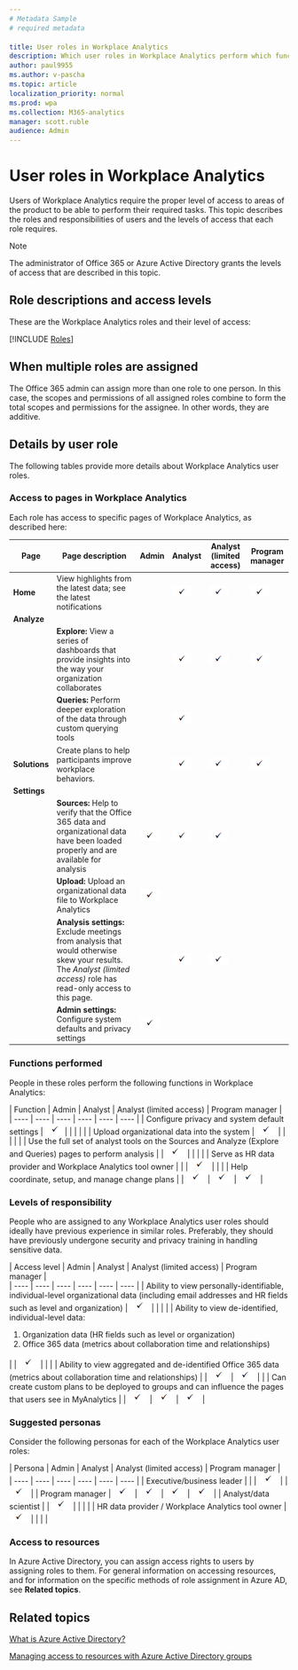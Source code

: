 ```yaml
---
# Metadata Sample
# required metadata

title: User roles in Workplace Analytics
description: Which user roles in Workplace Analytics perform which functions and have access to which pages in Workplace Analytics
author: paul9955
ms.author: v-pascha
ms.topic: article
localization_priority: normal 
ms.prod: wpa
ms.collection: M365-analytics
manager: scott.ruble
audience: Admin
---
```


# User roles in Workplace Analytics

Users of Workplace Analytics require the proper level of access to areas of the product to be able to perform their required tasks. This topic describes the roles and responsibilities of users and the levels of access that each role requires.

> [!Note] 
> The administrator of Office 365 or Azure Active Directory grants the levels of access that are described in this topic.  

## Role descriptions and access levels

These are the Workplace Analytics roles and their level of access:

[!INCLUDE [Roles](../includes/wpa-roles.md)]

## When multiple roles are assigned

The Office 365 admin can assign more than one role to one person. In this case, the scopes and permissions of all assigned roles combine to form the total scopes and permissions for the assignee. In other words, they are additive. 

<!-- USE THIS SECTION WHILE WAITING FOR RELEASE THE GM ROLE: 
For example, a GM can view plan progress only for their own team. A GM who has also been granted the Program manager role can view progress for the GM's team's plans and for all other plans that are underway. 
-->

## Details by user role

The following tables provide more details about Workplace Analytics user roles.

### Access to pages in Workplace Analytics

Each role has access to specific pages of Workplace Analytics, as described here:

<!-- USE THIS SECTION WHILE WAITING FOR RELEASE OF THE GM ROLE: -->

|  Page  | Page description |  Admin | Analyst |  Analyst (limited access) | Program manager |  
| ---- | ---- | ---- | ---- | ---- | ---- | 
| **Home** | View highlights from the latest data; see the latest notifications | | <img src="../Images/WpA/check-mark.png"> | <img src="../Images/WpA/check-mark.png"> | <img src="../Images/WpA/check-mark.png"> | |
| **Analyze** | 
| | **Explore:** View a series of dashboards that provide insights into the way your organization collaborates | | <img src="../Images/WpA/check-mark.png"> | <img src="../Images/WpA/check-mark.png"> |<img src="../Images/WpA/check-mark.png"> | |
| | **Queries:** Perform deeper exploration of the data through custom querying tools | | <img src="../Images/WpA/check-mark.png"> | | | |
| **Solutions** | Create plans to help participants improve workplace behaviors. | | <img src="../Images/WpA/check-mark.png"> | <img src="../Images/WpA/check-mark.png"> | <img src="../Images/WpA/check-mark.png"> | <img src="../Images/WpA/check-mark.png"> |
| **Settings** | 
| | **Sources:** Help to verify that the Office 365 data and organizational data have been loaded properly and are available for analysis | <img src="../Images/WpA/check-mark.png"> | <img src="../Images/WpA/check-mark.png"> | <img src="../Images/WpA/check-mark.png"> | | |
| | **Upload:** Upload an organizational data file to Workplace Analytics | <img src="../Images/WpA/check-mark.png"> | | | | |
| | **Analysis settings:** Exclude meetings from analysis that would otherwise skew your results. The _Analyst (limited access)_ role has read-only access to this page.| | <img src="../Images/WpA/check-mark.png"> | <img src="../Images/WpA/check-mark.png"> | | |
| | **Admin settings:** Configure system defaults and privacy settings | <img src="../Images/WpA/check-mark.png"> | | | | 

### Functions performed

People in these roles perform the following functions in Workplace Analytics:

|  Function |  Admin |  Analyst |  Analyst (limited access) | Program manager |  
| ---- | ---- | ---- | ---- | ---- | ---- | 
| Configure privacy and system default settings | <img src="../Images/WpA/check-mark.png">| | | | |
| Upload organizational data into the system | <img src="../Images/WpA/check-mark.png"> | | | | |
| Use the full set of analyst tools on the Sources and Analyze (Explore and Queries) pages to perform analysis | | <img src="../Images/WpA/check-mark.png"> | | | |
| Serve as HR data provider and Workplace Analytics tool owner | | | <img src="../Images/WpA/check-mark.png"> | | |
| Help coordinate, setup, and manage change plans | | <img src="../Images/WpA/check-mark.png"> | <img src="../Images/WpA/check-mark.png"> | <img src="../Images/WpA/check-mark.png"> | 

### Levels of responsibility

People who are assigned to any Workplace Analytics user roles should ideally have previous experience in similar roles. Preferably, they should have previously undergone security and privacy training in handling sensitive data.

| Access level | Admin |  Analyst | Analyst (limited access) | Program manager |  
| ---- | ---- | ---- | ---- | ---- | ---- | 
| Ability to view personally-identifiable, individual-level organizational data (including email addresses and HR fields such as level and organization) | <img src="../Images/WpA/check-mark.png"> | | | |
| Ability to view de-identified, individual-level data:<ol><li>Organization data (HR fields such as level or organization)</li><li>Office 365 data (metrics about collaboration time and relationships)</li></ol> | | <img src="../Images/WpA/check-mark.png"> | | |
| Ability to view aggregated and de-identified Office 365 data (metrics about collaboration time and relationships) | | <img src="../Images/WpA/check-mark.png"> | <img src="../Images/WpA/check-mark.png"> | |
| Can create custom plans to be deployed to groups and can influence the pages that users see in MyAnalytics | | <img src="../Images/WpA/check-mark.png"> | <img src="../Images/WpA/check-mark.png"> | <img src="../Images/WpA/check-mark.png"> |  

### Suggested personas

Consider the following personas for each of the Workplace Analytics user roles:

|  Persona |  Admin |  Analyst |  Analyst (limited access) | Program manager |  
| ---- | ---- | ---- | ---- | ---- | ---- | 
| Executive/business leader | | | <img src="../Images/WpA/check-mark.png"> |   | <img src="../Images/WpA/check-mark.png"> |
| Program manager | <img src="../Images/WpA/check-mark.png"> | <img src="../Images/WpA/check-mark.png"> | <img src="../Images/WpA/check-mark.png"> | <img src="../Images/WpA/check-mark.png"> |
| Analyst/data scientist |   | <img src="../Images/WpA/check-mark.png"> | | | |
|  HR data provider / Workplace Analytics tool owner |    <img src="../Images/WpA/check-mark.png"> | |  | | 




<!-- UNCOMMENT THIS AS SOON AS WE RELEASE THE GM ROLE: 
|  Page  | Page description |  Admin | Analyst |  Analyst (limited access) | Program manager | Group manager |
| ---- | ---- | ---- | ---- | ---- | ---- | ---- |
| **Home** | View highlights from the latest data; see the latest notifications | | <img src="../Images/WpA/check-mark.png"> | <img src="../Images/WpA/check-mark.png"> | <img src="../Images/WpA/check-mark.png"> | |
| **Analyze** | 
| | **Explore:** View a series of dashboards that provide insights into the way your organization collaborates | | <img src="../Images/WpA/check-mark.png"> | <img src="../Images/WpA/check-mark.png"> |<img src="../Images/WpA/check-mark.png"> | |
| | **Queries:** Perform deeper exploration of the data through custom querying tools | | <img src="../Images/WpA/check-mark.png"> | | | |
| **Solutions** | Create plans to help participants improve workplace behaviors. | | <img src="../Images/WpA/check-mark.png"> | <img src="../Images/WpA/check-mark.png"> | <img src="../Images/WpA/check-mark.png"> | <img src="../Images/WpA/check-mark.png"> |
| **Settings** | 
| | **Sources:** Help to verify that the Office 365 data and organizational data have been loaded properly and are available for analysis | <img src="../Images/WpA/check-mark.png"> | <img src="../Images/WpA/check-mark.png"> | <img src="../Images/WpA/check-mark.png"> | | |
| | **Upload:** Upload an organizational data file to Workplace Analytics | <img src="../Images/WpA/check-mark.png"> | | | | |
| | **Analysis settings:** Exclude meetings from analysis that would otherwise skew your results. The _Analyst (limited access)_ role has read-only access to this page.| | <img src="../Images/WpA/check-mark.png"> | <img src="../Images/WpA/check-mark.png"> | | |
| | **Admin settings:** Configure system defaults and privacy settings | <img src="../Images/WpA/check-mark.png"> | | | | |

### Functions performed

People in these roles perform the following functions in Workplace Analytics:

|  Function |  Admin |  Analyst |  Analyst (limited access) | Program manager | Group manager |
| ---- | ---- | ---- | ---- | ---- | ---- | ---- |
| Configure privacy and system default settings | <img src="../Images/WpA/check-mark.png">| | | | |
| Upload organizational data into the system | <img src="../Images/WpA/check-mark.png"> | | | | |
| Use the full set of analyst tools on the Sources and Analyze (Explore and Queries) pages to perform analysis | | <img src="../Images/WpA/check-mark.png"> | | | |
| Serve as HR data provider and Workplace Analytics tool owner | | | <img src="../Images/WpA/check-mark.png"> | | |
| Help coordinate, setup, and manage change plans | | <img src="../Images/WpA/check-mark.png"> | <img src="../Images/WpA/check-mark.png"> | <img src="../Images/WpA/check-mark.png"> | <img src="../Images/WpA/check-mark.png"> |

### Levels of responsibility

People who are assigned to any Workplace Analytics user roles should ideally have previous experience in similar roles. Preferably, they should have previously undergone security and privacy training in handling sensitive data.

| Access level | Admin |  Analyst | Analyst (limited access) | Program manager | Group manager |
| ---- | ---- | ---- | ---- | ---- | ---- | ---- |
| Ability to view personally-identifiable, individual-level organizational data (including email addresses and HR fields such as level and organization) | <img src="../Images/WpA/check-mark.png"> | | | |
| Ability to view de-identified, individual-level data:<ol><li>Organization data (HR fields such as level or organization)</li><li>Office 365 data (metrics about collaboration time and relationships)</li></ol> | | <img src="../Images/WpA/check-mark.png"> | | |
| Ability to view aggregated and de-identified Office 365 data (metrics about collaboration time and relationships) | | <img src="../Images/WpA/check-mark.png"> | <img src="../Images/WpA/check-mark.png"> | |
| Can create custom plans to be deployed to groups and can influence the pages that users see in MyAnalytics | | <img src="../Images/WpA/check-mark.png"> | <img src="../Images/WpA/check-mark.png"> | <img src="../Images/WpA/check-mark.png"> | <img src="../Images/WpA/check-mark.png"> | 

### Suggested personas

Consider the following personas for each of the Workplace Analytics user roles:

|  Persona |  Admin |  Analyst |  Analyst (limited access) | Program manager | Group manager |
| ---- | ---- | ---- | ---- | ---- | ---- | ---- |
| Executive/business leader | | | <img src="../Images/WpA/check-mark.png"> |   | <img src="../Images/WpA/check-mark.png"> |
| Program manager | <img src="../Images/WpA/check-mark.png"> | <img src="../Images/WpA/check-mark.png"> | <img src="../Images/WpA/check-mark.png"> | <img src="../Images/WpA/check-mark.png"> |
| Analyst/data scientist |   | <img src="../Images/WpA/check-mark.png"> | | | |
|  HR data provider / Workplace Analytics tool owner |    <img src="../Images/WpA/check-mark.png"> | |  | | |
-->



### Access to resources

In Azure Active Directory, you can assign access rights to users by assigning roles to them. For general information on accessing resources, and for information on the specific methods of role assignment in Azure AD, see **Related topics**.

## Related topics

[What is Azure Active Directory?](https://docs.microsoft.com/azure/active-directory/fundamentals/active-directory-whatis)

[Managing access to resources with Azure Active Directory groups](https://docs.microsoft.com/azure/active-directory/fundamentals/active-directory-manage-groups)